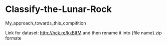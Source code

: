 # Classify-the-Lunar-Rock
My_approach_towards_this_compitition


Link for dataset: http://hck.re/kkBIfM
and then rename it into {file name}.zip formate
